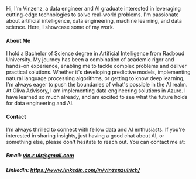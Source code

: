 Hi, I'm Vinzenz, a data engineer and AI graduate interested in leveraging cutting-edge technologies to solve real-world problems. I'm passionate about artificial intelligence, data engineering, machine learning, and data science.
Here, I showcase some of my work.


#### About Me

I hold a Bachelor of Science degree in Artificial Intelligence from Radboud University.
My journey has been a combination of academic rigor and hands-on experience, enabling me to tackle complex problems and deliver practical solutions.
Whether it's developing predictive models, implementing natural language processing algorithms, or getting to know deep learning, I'm always eager to push the boundaries of what's possible in the AI realm.
At Oliva Advisory, I am implementing data engineering solutions in Azure. I have learned so much already, and am excited to see what the future holds for data engineering and AI.

#### Contact

I'm always thrilled to connect with fellow data and AI enthusiasts. If you're interested in sharing insights, just having a good chat about AI, or something else, please don't hesitate to reach out. You can contact me at:

##### Email: vin.r.ulr@gmail.com

##### LinkedIn: https://www.linkedin.com/in/vinzenzulrich/

